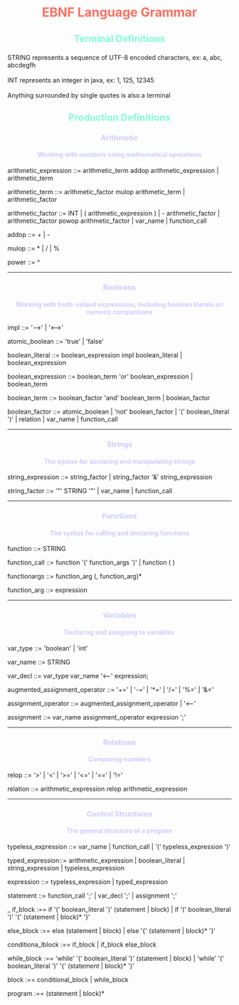 # <center> <p style="color:#FF6F61">EBNF Language Grammar


## <center> <p style="color:#7fffd4">Terminal Definitions
STRING represents a sequence of UTF-8 encoded characters, ex: a, abc, abcdegfh
<br><br>
INT represents an integer in java, ex: 1, 125, 12345
<br><br>
Anything surrounded by single quotes is also a terminal


## <center> <p style="color:#7fffd4">Production Definitions



### <center> <p style="color:#CCCCFF"> Arithmetic
#### <center> <p style="color:#CCCCFF">Working with numbers using mathematical operations


arithmetic_expression ::= arithmetic_term addop arithmetic_expression
    | arithmetic_term


arithmetic_term ::= arithmetic_factor mulop arithmetic_term
    | arithmetic_factor


arithmetic_factor ::= INT
    | ( arithmetic_expression )
    | - arithmetic_factor
    | arithmetic_factor powop arithmetic_factor
    | var_name
    | function_call


addop ::= +
    | -


mulop ::= *
    | /
    | %


power ::= ^



---

### <center> <p style="color:#CCCCFF">Booleans
#### <center> <p style="color:#CCCCFF">Working with truth-valued expressions, including boolean literals an numeric comparisons


impl ::= '-->'
    | '<-->'


atomic_boolean ::= 'true'
    | 'false'


boolean_literal ::= boolean_expression impl boolean_literal
    | boolean_expression


boolean_expression ::= boolean_term 'or' boolean_expression
    | boolean_term


boolean_term ::= boolean_factor 'and' boolean_term
    | boolean_factor


boolean_factor ::= atomic_boolean
    | 'not' boolean_factor
    | '(' boolean_literal ')'
    | relation
    | var_name
    | function_call



---
### <center> <p style="color:#CCCCFF">Strings
#### <center> <p style="color:#CCCCFF">The syntax for declaring and manipulating strings


string_expression ::= string_factor
    | string_factor '&' string_expression


string_factor ::= '"' STRING '"'
    | var_name
    | function_call


---

### <center> <p style="color:#CCCCFF">Functions
#### <center> <p style="color:#CCCCFF">The syntax for calling and declaring functions
function ::= STRING


function_call ::= function '(' function_args ')'
    | function ( )


functionargs ::= function_arg (, function_arg)*


function_arg ::= expression



---

### <center> <p style="color:#CCCCFF">Variables
#### <center> <p style="color:#CCCCFF">Declaring and assigning to variables

var_type ::= 'boolean'
    | 'int'


var_name ::= STRING


var_decl ::= var_type var_name '<--' expression;


augmented_assignment_operator ::= '+='
    | '-='
    | '*='
    | '/='
    | '%='
    | '&='

assignment_operator ::= augmented_assignment_operator
    | '<--'




assignment ::= var_name assignment_operator expression ';'




---
### <center> <p style="color:#CCCCFF">Relations
#### <center> <p style="color:#CCCCFF">Comparing numbers

relop ::= '>'
    | '<'
    | '>='
    | '<='
    | '=='
    | '!='


relation ::= arithmetic_expression relop arithmetic_expression


---
### <center> <p style="color:#CCCCFF">Control Structures
#### <center> <p style="color:#CCCCFF">The general structure of a program


typeless_expression ::= var_name
    | function_call
    | '(' typeless_expression ')'

typed_expression::= arithmetic_expression
    | boolean_literal
    | string_expression
    | typeless_expression

expression ::= typeless_expression
    | typed_expression


statement ::= function_call ';'
    | var_decl ';'
    | assignment ';'

_
if_block :== if '(' boolean_literal ')' (statement | block)
    | if '(' boolean_literal ')' '{' (statement | block)* '}'


else_block :== else (statement | block)
    | else '{' (statement | block)* '}'


conditiona_lblock :== if_block
    | if_block else_block


while_block :== 'while' '(' boolean_literal ')' (statement | block)
    | 'while' '(' boolean_literal ')' '{' (statement | block)* '}'


block :== conditional_block
    | while_block


program :== (statement | block)*